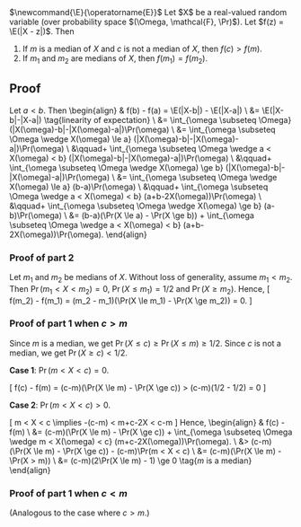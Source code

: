 <span class="invisible">
$\newcommand{\E}{\operatorname{E}}$
</span>
Let $X$ be a real-valued random variable (over probability space $(\Omega, \mathcal{F}, \Pr)$).
Let $f(z) = \E(|X - z|)$. Then

1.  If $m$ is a median of $X$ and $c$ is not a median of $X$, then $f(c) > f(m)$.
2.  If $m_1$ and $m_2$ are medians of $X$, then $f(m_1) = f(m_2)$.

## Proof

Let $a < b$. Then
\begin{align}
& f(b) - f(a) = \E(|X-b|) - \E(|X-a|)
\\ &= \E(|X-b|-|X-a|)  \tag{linearity of expectation}
\\ &= \int_{\omega \subseteq \Omega} (|X(\omega)-b|-|X(\omega)-a|)\Pr(\omega)
\\ &= \int_{\omega \subseteq \Omega \wedge X(\omega) \le a} (|X(\omega)-b|-|X(\omega)-a|)\Pr(\omega)
    \\ &\qquad+ \int_{\omega \subseteq \Omega \wedge a < X(\omega) < b}
        (|X(\omega)-b|-|X(\omega)-a|)\Pr(\omega)
    \\ &\qquad+ \int_{\omega \subseteq \Omega \wedge X(\omega) \ge b}
        (|X(\omega)-b|-|X(\omega)-a|)\Pr(\omega)
\\ &= \int_{\omega \subseteq \Omega \wedge X(\omega) \le a} (b-a)\Pr(\omega)
    \\ &\qquad+ \int_{\omega \subseteq \Omega \wedge a < X(\omega) < b}
        (a+b-2X(\omega))\Pr(\omega)
    \\ &\qquad+ \int_{\omega \subseteq \Omega \wedge X(\omega) \ge b}
        (a-b)\Pr(\omega)
\\ &= (b-a)(\Pr(X \le a) - \Pr(X \ge b))
    + \int_{\omega \subseteq \Omega \wedge a < X(\omega) < b} (a+b-2X(\omega))\Pr(\omega).
\end{align}

### Proof of part 2

Let $m_1$ and $m_2$ be medians of $X$.
Without loss of generality, assume $m_1 < m_2$.
Then $\Pr(m_1 < X < m_2) = 0$, $\Pr(X \le m_1) = 1/2$ and $\Pr(X \ge m_2)$.
Hence,
\[ f(m_2) - f(m_1) = (m_2 - m_1)(\Pr(X \le m_1) - \Pr(X \ge m_2)) = 0. \]

### Proof of part 1 when $c > m$

Since $m$ is a median, we get $\Pr(X \le c) \ge \Pr(X \le m) \ge 1/2$.
Since $c$ is not a median, we get $\Pr(X \ge c) < 1/2$.

**Case 1**: $\Pr(m < X < c) = 0$.

\[ f(c) - f(m) = (c-m)(\Pr(X \le m) - \Pr(X \ge c)) > (c-m)(1/2 - 1/2) = 0 \]

**Case 2**: $\Pr(m < X < c) > 0$.

\[ m < X < c \implies -(c-m) < m+c-2X < c-m \]
Hence,
\begin{align}
& f(c) - f(m)
\\ &= (c-m)(\Pr(X \le m) - \Pr(X \ge c))
    + \int_{\omega \subseteq \Omega \wedge m < X(\omega) < c} (m+c-2X(\omega))\Pr(\omega).
\\ &> (c-m)(\Pr(X \le m) - \Pr(X \ge c)) - (c-m)\Pr(m < X < c)
\\ &= (c-m)(\Pr(X \le m) - \Pr(X > m))
\\ &= (c-m)(2\Pr(X \le m) - 1)
\ge 0  \tag{$m$ is a median}
\end{align}

### Proof of part 1 when $c < m$

(Analogous to the case where $c > m$.)
